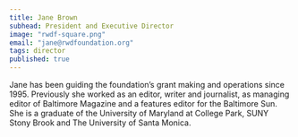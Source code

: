 ```yaml
---
title: Jane Brown
subhead: President and Executive Director
image: "rwdf-square.png"
email: "jane@rwdfoundation.org"
tags: director
published: true
---
```


Jane has been guiding the foundation’s grant making and operations since 1995.  Previously she worked as an editor, writer and journalist, as managing editor of Baltimore Magazine and a features editor for the Baltimore Sun. She is a graduate of the University of Maryland at College Park, SUNY Stony Brook and The University of Santa Monica. 